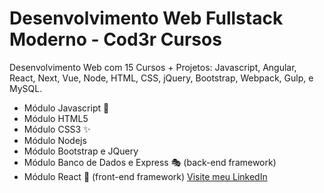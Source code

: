 # Desenvolvimento Web Fullstack Moderno - Cod3r Cursos
Desenvolvimento Web com 15 Cursos + Projetos: Javascript, Angular, React, Next, Vue, Node, HTML, CSS, jQuery, Bootstrap, Webpack, Gulp, e MySQL.

-   Módulo Javascript 🦾
-   Módulo HTML5
-   Módulo CSS3 ✨
-   Módulo Nodejs
-   Módulo Bootstrap e JQuery
-   Módulo Banco de Dados e Express 🎭 (back-end framework)
-   Módulo React 🎨 (front-end framework)
[Visite meu LinkedIn](https://www.linkedin.com/in/matheus-takasaki-antunes/)
